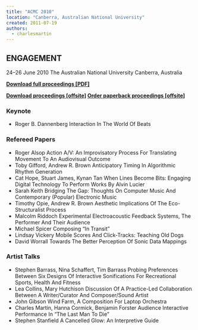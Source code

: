 ```yaml
---
title: "ACMC 2010"
location: "Canberra, Australian National University"
created: 2011-07-19
authors: 
  - charlesmartin
---
```


## **ENGAGEMENT**

24–26 June 2010 The Australian National University Canberra, Australia

**[Download full proceedings \[PDF\]](assets/ACMC10.pdf)**

**[Download proceedings \[offsite\]](http://www.lulu.com/product/file-download/acmc-2010/11923553?productTrackingContext=search_results/search_shelf/center/1) [Order paperback proceedings \[offsite\]](http://www.lulu.com/product/paperback/acmc-2010/11923552?productTrackingContext=search_results/search_shelf/center/2)** 

### **Keynote**

- Roger B. Dannenberg Interaction In The World Of Beats

### **Refereed Papers**

- Roger Alsop Action A/V: An Improvisatory Process For Translating Movement To An Audiovisual Outcome
- Toby Gifford, Andrew R. Brown Anticipatory Timing In Algorithmic Rhythm Generation
- Cat Hope, Stuart James, Kynan Tan When Lines Become Bits: Engaging Digital Technology To Perform Works By Alvin Lucier
- Sarah Keith Bridging The Gap: Thoughts On Computer Music And Contemporary (Popular) Electronic Music
- Timothy Opie, Andrew R. Brown Aesthetic Implications Of The Eco-Structuralist Process
- Malcolm Riddoch Experimental Electroacoustic Feedback Systems, The Performer And Their Audience
- Michael Spicer Composing “In Transit”
- Lindsay Vickery Mobile Scores And Click-Tracks: Teaching Old Dogs
- David Worrall Towards The Better Perception Of Sonic Data Mappings

### **Artist Talks**

- Stephen Barrass, Nina Schaffert, Tim Barrass Probing Preferences Between Six Designs Of Interactive Sonifications For Recreational Sports, Health And Fitness
- Lea Collins, Mary Hutchison Discussion Of A Practice-Led Collaboration Between A Writer/Curator And Composer/Sound Artist
- John Gibson Wind Farm, A Composition For Laptop Orchestra
- Charles Martin, Hanna Cormick, Benjamin Forster Audience Interactive Performance In “The Last Man To Die”
- Stephen Stanfield A Cancelled Glow: An Interpretive Guide
